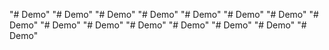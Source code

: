 "# Demo" 
"# Demo" 
"# Demo" 
"# Demo" 
"# Demo" 
"# Demo" 
"# Demo" 
"# Demo" 
"# Demo" 
"# Demo" 
"# Demo" 
"# Demo" 
"# Demo" 
"# Demo" 
"# Demo" 
